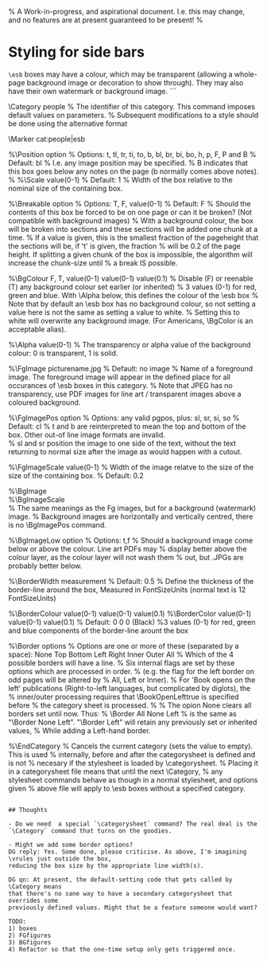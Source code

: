 % A Work-in-progress, and aspirational document. I.e. this may change, and no features are at present guaranteed to be present!
% 
# Styling for side bars

```\esb```  boxes may have a colour, which may be transparent (allowing a
whole-page background image or decoration to show through). They may also have
their own watermark or background image.  ```

\Category people
% The identifier of this category. This command imposes default values on parameters.
% Subsequent modifications to a style should be done using the alternative format

\Marker cat:people|esb


%\Position option
% Options: t, tl, tr, ti, to,  b, bl, br, bi, bo, h, p, F, P  and B
% Default: bl
% I.e. any image position may be specified. 
% B indicates that this box goes below any notes on the page (b normally comes above notes).
% 
%\Scale  value(0-1)
% Default: 1
% Width of the box relative to the nominal size of the containing box.

%\Breakable option
% Options: T, F, value(0-1)
% Default: F
% Should the contents of this box be forced to be on one page or can it be broken? (Not compatible with background images)
% With a background colour, the box will be broken into sections and these sections will be added one chunk at a time.
% If a value is given, this is the smallest fraction of the pageheight that the sections will be, if 't' is given, the fraction 
% will be 0.2 of the page height. If splitting a given chunk of the box is impossible, the algorithm will increase the chunk-size until 
% a break IS possible. 


%\BgColour F, T, value(0-1) value(0-1) value(0.1)
% Disable (F) or reenable (T)  any background colour set earlier (or inherited) 
% 3 values (0-1) for red, green and blue. With \Alpha below, this defines the colour of the \esb box
% Note that by default an \esb box has no background colour, so not setting a value here is not the same as setting a value to white. 
% Setting this to white will overwrite any background image. (For Americans, \BgColor is an acceptable alias).

%\Alpha value(0-1)
% The transparency or alpha value of the background colour: 0 is transparent, 1 is solid.

%\FgImage        picturename.jpg
% Default: no image
% Name of a foreground image.  The foreground image will appear in the defined place for all occurances of \esb boxes in this category.
% Note that JPEG has no transparency, use PDF images for line art / transparent images above a coloured background.

%\FgImagePos     option
% Options: any valid pgpos, plus: sl, sr, si, so
% Default: cl
% t and b are reinterpreted to mean the top and bottom of the box. Other out-of line image formats are invalid.  
% sl and sr position the image to one side of the text, without the text  returning to normal size after the image as would happen with a cutout.

%\FgImageScale  value(0-1)
% Width of the image relatve to the size of the size of the containing box.
% Default: 0.2

%\BgImage      
%\BgImageScale   
% The same meanings as the Fg images, but for a background (watermark) image. 
% Background images are horizontally and vertically centred, there is no \BgImagePos command.

%\BgImageLow option
% Options: t,f
% Should a background image come below or above the colour. Line art PDFs may
% display better above the colour layer, as the colour layer will not wash them
% out, but .JPGs are probably better below.

%\BorderWidth measurement
% Default: 0.5
% Define the thickness of the border-line around the box, Measured in FontSizeUnits (normal text is 12 FontSizeUnits)

%\BorderColour value(0-1) value(0-1) value(0.1)
%\BorderColor value(0-1) value(0-1) value(0.1)
% Default: 0 0 0 (Black)
%3 values (0-1) for red, green and blue components of the border-line arount the box

%\Border options
% Options are one or more of these (separated by a space): None Top Bottom Left Right Inner Outer All
% Which of the 4 possible borders will have a line.
% Six internal flags are set by these options which are processed in order.
% (e.g. the flag for the left border on odd pages will be altered by
% All, Left or Inner).
% For 'Book opens on the left'  publications (Right-to-left languages, but complicated by diglots), the
% inner/outer processing requires that \BookOpenLefttrue is specified before
% the category sheet is processed.
%
% The opion None clears all borders set until now. Thus:
%   \Border All None Left
% is the same as "\Border None Left". "\Border Left" will retain any previously set or inherited values,
% While adding a Left-hand border.

%\EndCategory
% Cancels the current category (sets the value to empty). This is used
% internally, before and after the categorysheet is defined and is not 
% necesary if the stylesheet is loaded by \categorysheet.
% Placing it in a categorysheet file means that until the next \Category,
% any stylesheet commands behave as though in a normal stylesheet, and options given 
% above file will apply to \esb boxes without a specified category.
```

## Thoughts

- Do we need  a special `\categorysheet` command? The real deal is the `\Category` command that turns on the goodies.

- Might we add some border options?
DG reply: Yes. Some done, please criticise. As above, I'm imagining \vrules just outside the box, 
reducing the box size by the appropriate line width(s).

DG qn: At present, the default-setting code that gets called by \Category means
that there's no sane way to have a secondary categorysheet that overrides some
previously defined values. Might that be a feature someone would want?

TODO:
1) boxes
2) FGfigures
3) BGfigures
4) Refactor so that the one-time setup only gets triggered once.
